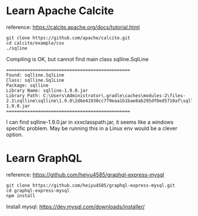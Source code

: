 # Learn Apache Calcite
reference: https://calcite.apache.org/docs/tutorial.html

```shell
git clone https://github.com/apache/calcite.git
cd calcite/example/csv
./sqline
```
Compiling is OK, but cannot find main class sqlline.SqlLine

```textfile
===============================================
Found: sqlline.SqlLine
Class: sqlline.SqlLine
Package: sqlline
Library Name: sqlline-1.9.0.jar
Library Path: C:\Users\Administrator\.gradle\caches\modules-2\files-2.1\sqlline\sqlline\1.9.0\2d6e41930cc779eaa1b1bae8ab295df0ed5710af\sqlline-1.9.0.jar
===============================================
```

I can find sqlline-1.9.0.jar in xxxclasspath.jar, it seems like a windows specific problem.
May be running this in a Linux env would be a clever option.


# Learn GraphQL
reference: https://github.com/heiyu4585/graphql-express-mysql
```shell
git clone https://github.com/heiyu4585/graphql-express-mysql.git
cd graphql-express-mysql
npm install
```

Install mysql:
https://dev.mysql.com/downloads/installer/
